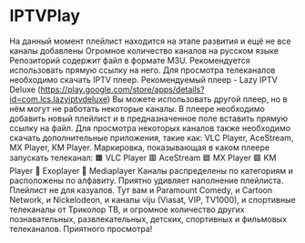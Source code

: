 # IPTVPlay
На данный момент плейлист находится на этапе развития и ещë не все каналы добавлены
Огромное количество каналов на русском языке
Репозиторий содержит файл в формате M3U.
Рекомендуется использовать прямую ссылку на него.
Для просмотра телеканалов необходимо скачать IPTV плеер.
Рекомендуемый плеер - Lazy IPTV Deluxe (https://play.google.com/store/apps/details?id=com.lcs.lazyiptvdeluxe)
Вы можете использовать другой плеер, но в нëм могут не работать некоторые каналы.
В плеере необходимо добавить новый плейлист и в предназначенное поле вставить прямую ссылку на файл.
Для просмотра некоторых каналов также необходимо скачать дополнительные приложения,
такие как: VLC Player, AceStream, MX Player, KM Player.
Маркировка, показывающая в каком плеере запускать телеканал:
   🟧 VLC Player
   🟥 AceStream
   🟦 MX Player
   🟪 KM Player
   🔳 Exoplayer
   🔲 Mediaplayer
Каналы распределены по категориям и расположены по алфавиту.
Приятно удивляет наполнение плейлиста. Плейлист не для казуалов.
Тут вам и Paramount Comedy, и Cartoon Network, и Nickelodeon, и каналы viju (Viasat, VIP, TV1000),
и спортивные телеканалы от Триколор ТВ, и огромное количество других познавательных, развлекательных, детских, спортивных и фильмовых телеканалов.
Приятного просмотра!
   



